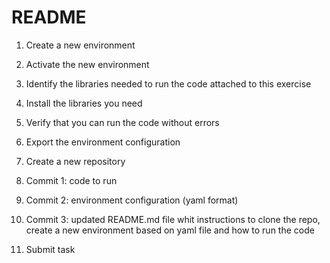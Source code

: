 # README
1. Create a new environment
2. Activate the new environment
3. Identify the libraries needed to run the code attached to this exercise
4. Install the libraries you need
5. Verify that you can run the code without errors
6. Export the environment configuration
7. Create a new repository

1. Commit 1: code to run
2. Commit 2: environment configuration (yaml format)
3. Commit 3: updated README.md file whit instructions to clone the repo, create a new environment based on yaml file and how to run the code


8. Submit task


